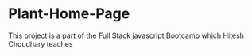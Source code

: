 # Plant-Home-Page
This project is a part of the Full Stack javascript Bootcamp which Hitesh Choudhary teaches
